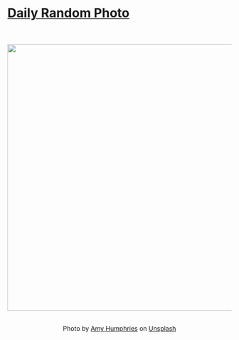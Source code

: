 # [Daily Random Photo](https://www.dailyrandomphoto.com/)

<div align="center">
  <br>
  <br>
  <a href="https://www.dailyrandomphoto.com/p/2022/2022-03-11/"><img src="https://images.unsplash.com/photo-1615227233206-385e97c8d111?crop=entropy&cs=tinysrgb&fit=max&fm=jpg&ixid=Mnw3NzUwOHwwfDF8cmFuZG9tfHx8fHx8fHx8MTY0Njk1ODYwNA&ixlib=rb-1.2.1&q=80&w=1080" width="600px"></a>
  <br>
  <br>
  <p class="has-text-grey">Photo by <a href="https://unsplash.com/@amyjoyhumphries?utm_source=Daily%20Random%20Photo&amp;utm_medium=referral" target="_blank" rel="noopener noreferrer">Amy Humphries</a> on <a href="https://unsplash.com/photos/-Be3SSvx1HY?utm_source=Daily%20Random%20Photo&amp;utm_medium=referral" target="_blank" rel="noopener noreferrer">Unsplash</a></p>
</div>
